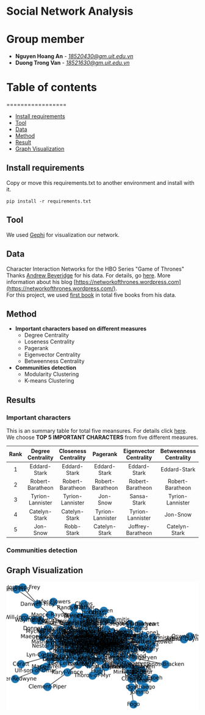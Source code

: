 # Social Network Analysis  

# Group member
* **Nguyen Hoang An** - *18520430@gm.uit.edu.vn*
* **Duong Trong Van** - *18521630@gm.uit.edu.vn*

# Table of contents
=================

<!--ts-->
   * [Install requirements](#install-requirements)
   * [Tool](#tool)
   * [Data](#data)
   * [Method](#method)
   * [Result](result)
   * [Graph Visualization](#graph-visualization)
   
<!--te-->

## Install requirements
Copy or move this requirements.txt to another environment and install with it.
```Shell
pip install -r requirements.txt
```

## Tool
We used [Gephi](https://gephi.org/) for visualization our network.

## Data
Character Interaction Networks for the HBO Series "Game of Thrones"  
Thanks [Andrew Beveridge](https://twitter.com/mathbeveridge) for his data. For details, go [here](https://github.com/mathbeveridge/asoiaf). More information about his blog [https://networkofthrones.wordpress.com](https://networkofthrones.wordpress.com/).  
For this project, we used [first book](https://github.com/mathbeveridge/asoiaf/blob/master/data/asoiaf-all-nodes.csv) in total five books from his data.

## Method
* **Important characters based on different measures**
    * Degree Centrality
    * Loseness Centrality
    * Pagerank
    * Eigenvector Centrality
    * Betweenness Centrality
* **Communities detection** 
    * Modularity Clustering
    * K-means Clustering
 
 ## Results

 ### Important characters
 This is an summary table for total five meansures. For details click [here](Results).  
 We choose **TOP 5 IMPORTANT CHARACTERS** from five different measures.
 
| Rank   | Degree Centrality | Closeness Centrality | Pagerank | Eigenvector Centrality	| Betweenness Centrality |
| :----: | :---------------: | :------------------: | :------: | :--------------------:	| :--------------------: |
| 1   | Eddard-Stark | Eddard-Stark | Eddard-Stark | Eddard-Stark	| Eddard-Stark |
| 2   | Robert-Baratheon | Robert-Baratheon | Robert-Baratheon | Robert-Baratheon	| Robert-Baratheon |
| 3   | Tyrion-Lannister | Tyrion-Lannister | Jon-Snow | Sansa-Stark		| Tyrion-Lannister |
| 4   | Catelyn-Stark	 | Catelyn-Stark	 | Tyrion-Lannister	 | Tyrion-Lannister		| Jon-Snow |
| 5   | Jon-Snow | Robb-Stark | Catelyn-Stark | Joffrey-Baratheon	| Catelyn-Stark |

 ### Communities detection
 
 
 
 
 
 
 
 
 
 
 
 
 
## Graph Visualization
<img src = 'graph.png'>
